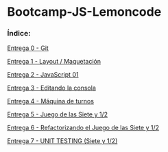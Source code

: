 # Bootcamp-JS-Lemoncode

### Índice:

<a href="https://github.com/Javilone/Bootcamp-JS-Lemoncode/tree/main/BootcampJS-entrega-00">Entrega 0 - Git</a>

<a href="https://github.com/Javilone/Bootcamp-JS-Lemoncode/tree/main/BootcampJS-entrega-01">Entrega 1 - Layout / Maquetación</a>

<a href="https://github.com/Javilone/Bootcamp-JS-Lemoncode/tree/main/BootcampJS-entrega-02/typescript-sandbox">Entrega 2 - JavaScript 01</a>

<a href="https://github.com/Javilone/Bootcamp-JS-Lemoncode/tree/main/BootcampJS-entrega-03/typescript-sandbox">Entrega 3 - Editando la consola</a>

<a href="https://github.com/Javilone/Bootcamp-JS-Lemoncode/tree/main/BootcampJS-entrega-04/typescript-sandbox">Entrega 4 - Máquina de turnos</a>

<a href="https://github.com/Javilone/Bootcamp-JS-Lemoncode/tree/main/BootcampJS-entrega-05-b">Entrega 5 - Juego de las Siete y 1/2</a>

<a href="https://github.com/Javilone/Bootcamp-JS-Lemoncode/tree/main/BootcampJS-entrega-06">Entrega 6 - Refactorizando el Juego de las Siete y 1/2</a>

<a href="https://github.com/Javilone/Bootcamp-JS-Lemoncode/tree/main/BootcampJS-entrega-07">Entrega 7 - UNIT TESTING (Siete y 1/2)</a>
